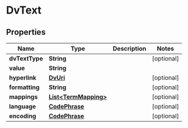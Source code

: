 # DvText

## Properties
Name | Type | Description | Notes
------------ | ------------- | ------------- | -------------
**dvTextType** | **String** |  |  [optional]
**value** | **String** |  | 
**hyperlink** | [**DvUri**](DvUri.md) |  |  [optional]
**formatting** | **String** |  |  [optional]
**mappings** | [**List&lt;TermMapping&gt;**](TermMapping.md) |  |  [optional]
**language** | [**CodePhrase**](CodePhrase.md) |  |  [optional]
**encoding** | [**CodePhrase**](CodePhrase.md) |  |  [optional]
